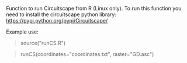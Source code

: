 Function to run Circuitscape from R (Linux only).
To run this function you need to install the circuitscape python library: https://pypi.python.org/pypi/Circuitscape/

Example use:

> source("runCS.R")

> runCS(coordinates="coordinates.txt", raster="GD.asc")
